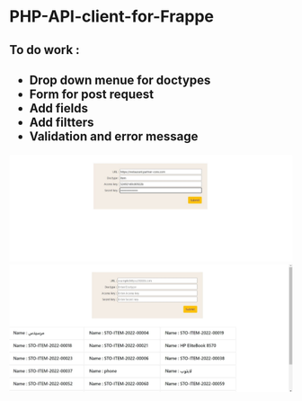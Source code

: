 # PHP-API-client-for-Frappe
<h2>To do work :<h2>
<ul>
<li>Drop down menue for doctypes</li>
<li>Form for post request</li>
<li>Add fields</li>
<li>Add filtters</li>
<li>Validation and error message</li>
</ul>

<p align="center">
  <img src="https://github.com/SabaFadhl/PHP-API-client-for-Frappe/blob/main/before.jpg" width="600" title="Before enter values">
  <img src="https://github.com/SabaFadhl/PHP-API-client-for-Frappe/blob/main/after.jpg" width="600" alt="Before enter values">
</p>